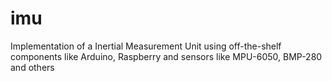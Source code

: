 # imu
Implementation of a Inertial Measurement Unit using off-the-shelf components like Arduino, Raspberry and sensors like MPU-6050, BMP-280 and others
